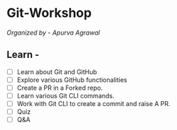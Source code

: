 # Git-Workshop
*Organized by - Apurva Agrawal*

## Learn - 


- [ ] Learn about Git and GitHub
- [ ] Explore various GitHub functionalities
- [ ] Create a PR in a Forked repo.
- [ ] Learn various Git CLI commands.
- [ ] Work with Git CLI to create a commit and raise A PR.
- [ ] Quiz
- [ ] Q&A
